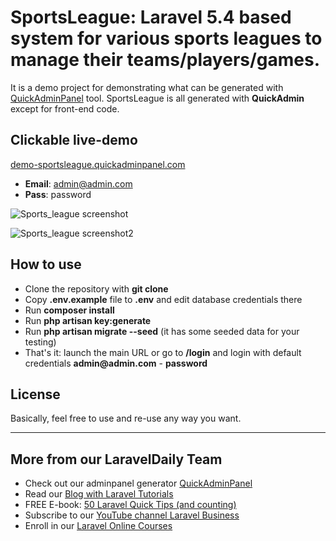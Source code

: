 # SportsLeague: Laravel 5.4 based system for various sports leagues to manage their teams/players/games.

It is a demo project for demonstrating what can be generated with [QuickAdminPanel](https://quickadminpanel.com) tool.
SportsLeague is all generated with __QuickAdmin__ except for front-end code.

## Clickable live-demo

[demo-sportsleague.quickadminpanel.com](http://demo-sportsleague.quickadminpanel.com)

- __Email__: admin@admin.com
- __Pass__: password

![Sports_league screenshot](https://quickadminpanel.com/assets/pages/demos/demo-sportsleague-01.png)

![Sports_league screenshot2](https://quickadminpanel.com/assets/pages/demos/demo-sportsleague-02.png)

## How to use

- Clone the repository with __git clone__
- Copy __.env.example__ file to __.env__ and edit database credentials there
- Run __composer install__
- Run __php artisan key:generate__
- Run __php artisan migrate --seed__ (it has some seeded data for your testing)
- That's it: launch the main URL or go to __/login__ and login with default credentials __admin@admin.com__ - __password__

## License

Basically, feel free to use and re-use any way you want.

---

## More from our LaravelDaily Team

- Check out our adminpanel generator [QuickAdminPanel](https://quickadminpanel.com)
- Read our [Blog with Laravel Tutorials](https://laraveldaily.com)
- FREE E-book: [50 Laravel Quick Tips (and counting)](https://laraveldaily.com/free-e-book-40-laravel-quick-tips-and-counting/)
- Subscribe to our [YouTube channel Laravel Business](https://www.youtube.com/channel/UCTuplgOBi6tJIlesIboymGA)
- Enroll in our [Laravel Online Courses](https://laraveldaily.teachable.com/)

